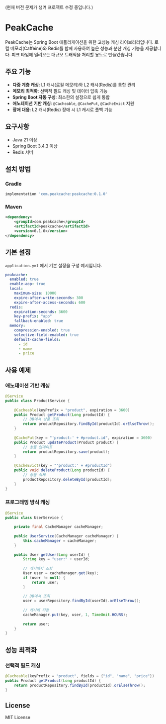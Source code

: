 (현재 버전 문제가 생겨 프로젝트 수정 중입니다.)  

# PeakCache

PeakCache는 Spring Boot 애플리케이션을 위한 고성능 캐싱 라이브러리입니다. 
로컬 메모리(Caffeine)와 Redis를 함께 사용하여 높은 성능과 분산 캐싱 기능을 제공합니다.
피크 타임에 밀려오는 대규모 트래픽을 처리할 용도로 만들었습니다.

## 주요 기능

- **다중 계층 캐싱**: L1 캐시(로컬 메모리)와 L2 캐시(Redis)를 통합 관리
- **메모리 최적화**: 선택적 필드 캐싱 및 데이터 압축 기능
- **Spring Boot 자동 구성**: 최소한의 설정으로 쉽게 통합
- **애노테이션 기반 캐싱**: `@Cacheable`, `@CachePut`, `@CacheEvict` 지원
- **장애 대응**: L2 캐시(Redis) 장애 시 L1 캐시로 폴백 기능

## 요구사항

- Java 21 이상
- Spring Boot 3.4.3 이상
- Redis 서버

## 설치 방법

### Gradle

```gradle
implementation 'com.peakcache:peakcache:0.1.0'
```

### Maven

```xml
<dependency>
    <groupId>com.peakcache</groupId>
    <artifactId>peakcache</artifactId>
    <version>0.1.0</version>
</dependency>
```

## 기본 설정

`application.yml` 에서 기본 설정을 구성 예시입니다.

```yaml
peakcache:
  enabled: true
  enable-aop: true
  local:
    maximum-size: 10000
    expire-after-write-seconds: 300
    expire-after-access-seconds: 600
  redis:
    expiration-seconds: 3600
    key-prefix: "app"
    fallback-enabled: true
  memory:
    compression-enabled: true
    selective-field-enabled: true
    default-cache-fields:
      - id
      - name
      - price
```

## 사용 예제

### 애노테이션 기반 캐싱

```java
@Service
public class ProductService {
    
    @Cacheable(keyPrefix = "product", expiration = 3600)
    public Product getProduct(Long productId) {
        // DB에서 상품 조회
        return productRepository.findById(productId).orElseThrow();
    }
    
    @CachePut(key = "'product:' + #product.id", expiration = 3600)
    public Product updateProduct(Product product) {
        // 상품 업데이트
        return productRepository.save(product);
    }
    
    @CacheEvict(key = "'product:' + #productId")
    public void deleteProduct(Long productId) {
        // 상품 삭제
        productRepository.deleteById(productId);
    }
}
```

### 프로그래밍 방식 캐싱

```java
@Service
public class UserService {
    
    private final CacheManager cacheManager;
    
    public UserService(CacheManager cacheManager) {
        this.cacheManager = cacheManager;
    }
    
    public User getUser(Long userId) {
        String key = "user:" + userId;
        
        // 캐시에서 조회
        User user = cacheManager.get(key);
        if (user != null) {
            return user;
        }
        
        // DB에서 조회
        user = userRepository.findById(userId).orElseThrow();
        
        // 캐시에 저장
        cacheManager.put(key, user, 1, TimeUnit.HOURS);
        
        return user;
    }
}
```

## 성능 최적화

### 선택적 필드 캐싱

```java
@Cacheable(keyPrefix = "product", fields = {"id", "name", "price"})
public Product getProduct(Long productId) {
    return productRepository.findById(productId).orElseThrow();
}
```

## License

MIT License
